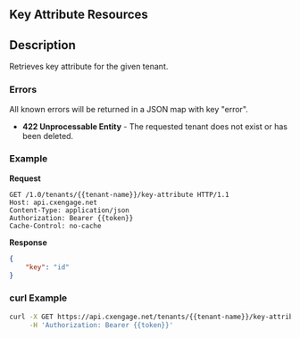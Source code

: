 ## Key Attribute Resources

## Description

Retrieves key attribute for the given tenant.


### Errors

All known errors will be returned in a JSON map with key "error".

- **422 Unprocessable Entity** - The requested tenant does not exist or has been deleted.

### Example

**Request**

```http
GET /1.0/tenants/{{tenant-name}}/key-attribute HTTP/1.1
Host: api.cxengage.net
Content-Type: application/json
Authorization: Bearer {{token}}
Cache-Control: no-cache
```
**Response**

```json
{
    "key": "id"
}
```
 
### curl Example

```bash
curl -X GET https://api.cxengage.net/tenants/{{tenant-name}}/key-attribute \
     -H 'Authorization: Bearer {{token}}'

```
